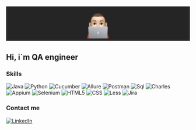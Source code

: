 [![Header](https://github.com/SamGruzdev/samgruzdev/blob/main/assets/Header.png)](http://samgruzdev.ru/)

## Hi, i`m QA engineer

### Skills
![Java](https://img.shields.io/badge/-Java-252525?style=for-the-badge&logo=Java&logoColor=F05033)
![Python](https://img.shields.io/badge/-Python-252525?style=for-the-badge&logo=Python&logoColor=6C9AC1)
![Cucumber](https://img.shields.io/badge/-Cucumber-252525?style=for-the-badge&logo=Cucumber&logoColor=22D888)
![Allure](https://img.shields.io/badge/-Allure-252525?style=for-the-badge&logo=Allure&logoColor=F05033)
![Postman](https://img.shields.io/badge/-Postman-252525?style=for-the-badge&logo=Postman&logoColor=FF931E)
![Sql](https://img.shields.io/badge/-Sql-252525?style=for-the-badge&logo=MySql&logoColor=0000)
![Charles](https://img.shields.io/badge/-Charles-252525?style=for-the-badge&logo=TorProject&logoColor=0000)
![Appium](https://img.shields.io/badge/-Appium-252525?style=for-the-badge&logo=Appium&logoColor=F05033)
![Selenium](https://img.shields.io/badge/-HTML5-252525?style=for-the-badge&logo=HTML5&logoColor=0000)
![HTML5](https://img.shields.io/badge/-Selenium,Selenide-252525?style=for-the-badge&logo=Selenium&logoColor=E44D26)
![CSS](https://img.shields.io/badge/-CSS-252525?style=for-the-badge&logo=CSS&logoColor=264DE4)
![Less](https://img.shields.io/badge/-Less-252525?style=for-the-badge&logo=Less&logoColor=0000)
![Jira](https://img.shields.io/badge/-Jira-252525?style=for-the-badge&logo=Jira&logoColor=0A5FD9)

### Contact me
[![LinkedIn](https://img.shields.io/badge/-LinkedIn-252525?style=for-the-badge&logo=LinkedIn&logoColor=007BB6)](https://www.linkedin.com/in/samgruzdev/)
